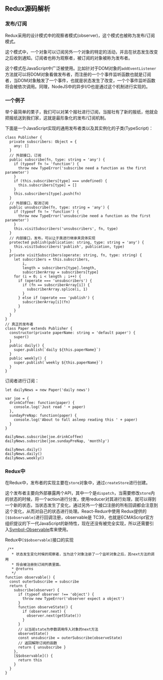 ## Redux源码解析

### 发布/订阅

Redux采用的设计模式中的观察者模式(observer)，这个模式也被称为发布/订阅模式。

这个模式中，一个对象可以订阅另外一个对象的特定的活动，并且在状态发生改变之后收到通知。订阅者也称为观察者，被订阅的对象被称为发布者。

这个模式在JavaScript中广泛被使用。比如针对于DOM对象的`addEventListener`方法就可以将DOM对象看做发布者，而注册的一个个事件监听函数也就是订阅者，当DOM对象触发了一个事件，也就是状态发生了改变，一个个事件监听函数将会被依次调用。同理，NodeJS中的异步I/O也是通过这个机制进行实现的。

### 一个例子

举个最简单的栗子，我们可以对某个报社进行订阅，当报社有了新的报纸，他就会把报纸送到我们家，这就是最形象化的发布/订阅机制。

下面是一个JavaScript实现的通用发布者类以及其实例化的子类(TypeScript)：

```
class Publisher {
  private subscribers: Object = {
    any: []
  }
  // 外部接口，订阅
  public subscribe(fn, type: string = 'any') {
    if (typeof fn != 'function') {
      throw new TypeError('subscribe need a function as the first parameter')
    }
    if (this.subscribers[type] === undefined) {
      this.subscribers[type] = []
    }
    this.subscribers[type].push(fn)
  }
  // 外部接口，取消订阅
  public unsubscribe(fn, type: string = 'any') {
    if (typeof fn != 'function') {
      throw new TypeError('unsubscribe need a function as the first parameter')
    }
    this.visitSubscribers('unsubscribers', fn, type)
  }
  // 内部接口，发布，可以让子类进行继承来具体实现
  protected publish(publication: string, type: string = 'any') {
    this.visitSubscribers('publish', publication, type)
  }
  private visitSubscribers(operate: string, fn, type: string) {
    let subscribers = this.subscribers,
        i,
        length = subscribers[type].length,
        subscriberArray = subscribers[type]
    for (i = 0; i < length ; i++) {
      if (operate === 'unsubscribers') {
        if (fn == subscriberArray[i]) {
          subscriberArray.splice(i, 1)
        }
      } else if (operate === 'publish') {
        subscriberArray[i](fn)
      }
    }
  }
}
// 真正的发布者
class Paper extends Publisher {
  constructor(private paperName: string = 'default paper') {
    super()
  }
  public daily() {
    super.publish(`daily ${this.paperName}`)
  }
  public weekly() {
    super.publish(`weekly ${this.paperName}`)
  }
}
```

订阅者进行订阅：

```
let dailyNews = new Paper('daily news')

var joe = {
  drinkCoffee: function(paper) {
    console.log('Just read ' + paper)
  },
  sundayPreNap: function(paper) {
    console.log('About to fall asleep reading this ' + paper)
  }
}

dailyNews.subscribe(joe.drinkCoffee)
dailyNews.subscribe(joe.sundayPreNap, 'monthly')

dailyNews.daily()
dailyNews.daily()
dailyNews.weekly()
```

### Redux中

在Redux中，发布者的实现主要在`store`对象中，通过`createStore`进行创建。

这个发布者主要向外部暴露两个API，其中一个是`dispatch`，当需要修改`store`内的状态的时候，将一个action进行分发，使用reducer对其进行处理，就可以得到一个新的状态，当状态发生了变化，通过另外一个接口注册的所有回调都会注意到这个变化，从而对自己的状态进行处理。React-Redux中使用 Redux提供的`[$$observable]`进行回调注册，observable是 TC39，也就是ECMAScript官方组织提议的下一代JavaScript的新特性，现在还没有被完全实现，所以还需要引入[Symbol-Observable](https://github.com/benlesh/symbol-observable)库来使用。

Redux中`[$$observable]`接口的实现

```
 /**
   * 状态发生变化时候的观察者，当为这个对象注册了一个监听对象之后，其next方法的调用
   * 将会被注册到订阅列表里面。
   * @returns 
   */
function observable() {
  const outerSubscribe = subscribe
  return {
    subscribe(observer) {
      if (typeof observer !== 'object') {
        throw new TypeError('observer expect a object')
      }
      function observeState() {
        if (observer.next) {
          observer.next(getState())
        }
      }
      // 以当前state为参数调用传入对象的next方法
      observeState()
      const unsubscribe = outerSubscribe(observeState)
      // 返回解除订阅的函数
      return { unsubscribe }
    },
    [$$observable]() {
      return this
    }
  }
}
```